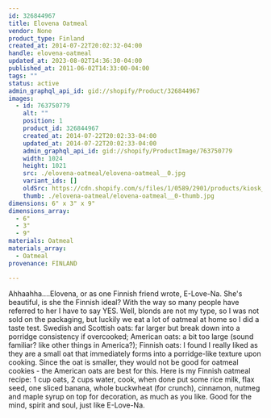 ```yaml
---
id: 326844967
title: Elovena Oatmeal
vendor: None
product_type: Finland
created_at: 2014-07-22T20:02:32-04:00
handle: elovena-oatmeal
updated_at: 2023-08-02T14:36:30-04:00
published_at: 2011-06-02T14:33:00-04:00
tags: ""
status: active
admin_graphql_api_id: gid://shopify/Product/326844967
images:
  - id: 763750779
    alt: ""
    position: 1
    product_id: 326844967
    created_at: 2014-07-22T20:02:33-04:00
    updated_at: 2014-07-22T20:02:33-04:00
    admin_graphql_api_id: gid://shopify/ProductImage/763750779
    width: 1024
    height: 1021
    src: ./elovena-oatmeal/elovena-oatmeal__0.jpg
    variant_ids: []
    oldSrc: https://cdn.shopify.com/s/files/1/0589/2901/products/kiosk_fi_elovena.jpeg?v=1406073753
    thumb: ./elovena-oatmeal/elovena-oatmeal__0-thumb.jpg
dimensions: 6" x 3" x 9"
dimensions_array:
  - 6"
  - 3"
  - 9"
materials: Oatmeal
materials_array:
  - Oatmeal
provenance: FINLAND

---
```


Ahhaahha....Elovena, or as one Finnish friend wrote, E-Love-Na. She's beautiful, is she the Finnish ideal? With the way so many people have referred to her I have to say YES. Well, blonds are not my type, so I was not sold on the packaging, but luckily we eat a lot of oatmeal at home so I did a taste test. Swedish and Scottish oats: far larger but break down into a porridge consistency if overcooked; American oats: a bit too large (sound familiar? like other things in America?); Finnish oats: I found I really liked as they are a small oat that immediately forms into a porridge-like texture upon cooking. Since the oat is smaller, they would not be good for oatmeal cookies - the American oats are best for this. Here is my Finnish oatmeal recipe: 1 cup oats, 2 cups water, cook, when done put some rice milk, flax seed, one sliced banana, whole buckwheat (for crunch), cinnamon, nutmeg and maple syrup on top for decoration, as much as you like. Good for the mind, spirit and soul, just like E-Love-Na.